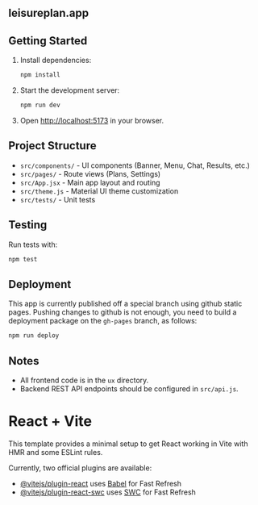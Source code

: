 ## leisureplan.app 


## Getting Started

1. Install dependencies:
	```bash
	npm install
	```
2. Start the development server:
	```bash
	npm run dev
	```
3. Open [http://localhost:5173](http://localhost:5173) in your browser.

## Project Structure
- `src/components/` - UI components (Banner, Menu, Chat, Results, etc.)
- `src/pages/` - Route views (Plans, Settings)
- `src/App.jsx` - Main app layout and routing
- `src/theme.js` - Material UI theme customization
- `src/tests/` - Unit tests

## Testing
Run tests with:
```bash
npm test
```

## Deployment

This app is currently published off a special branch using github static pages. Pushing changes to github is not enough, you need to build a deployment package on the `gh-pages` branch, as follows: 
```bash
npm run deploy
```

## Notes
- All frontend code is in the `ux` directory.
- Backend REST API endpoints should be configured in `src/api.js`.
# React + Vite

This template provides a minimal setup to get React working in Vite with HMR and some ESLint rules.

Currently, two official plugins are available:

- [@vitejs/plugin-react](https://github.com/vitejs/vite-plugin-react/blob/main/packages/plugin-react) uses [Babel](https://babeljs.io/) for Fast Refresh
- [@vitejs/plugin-react-swc](https://github.com/vitejs/vite-plugin-react/blob/main/packages/plugin-react-swc) uses [SWC](https://swc.rs/) for Fast Refresh

